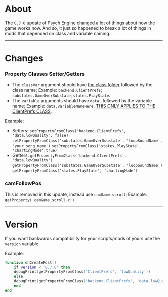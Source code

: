 # About
The `0.7.0` update of Psych Engine changed a lot of things about how the game works now. And so, it just so happened to break a lot of things in mods that depended on class and variable naming.

***

# Changes
### Property Classes Setter/Getters
- The `classVar` argument should have <ins>the class folder</ins> followed by the class name; Example: `backend.ClientPrefs`; `substates.GameOverSubstate`; `states.PlayState`.
- The `variable` arguments should have `data.` followed by the variable name; Example: `data.variableNameHere`.
<ins>THIS ONLY APPLIES TO THE ClientPrefs CLASS</ins>.

Example:
- Setters:
`setPropertyFromClass('backend.ClientPrefs', 'data.lowQuality', false)` `setPropertyFromClass('substates.GameOverSubstate', 'loopSoundName', 'your_song_name')`
`setPropertyFromClass('states.PlayState', 'chartingMode',true)`
- Getters: `getPropertyFromClass('backend.ClientPrefs', 'data.lowQuality')`
`getPropertyFromClass('substates.GameOverSubstate', 'loopSoundName')`
`getPropertyFromClass('states.PlayState', 'chartingMode')`

### camFollowPos
This is removed in this update, instead use `camGame.scroll`; Example: `getProperty('camGame.scroll.x')`.

***

# Version
If you want backwards compatibility for your scripts/mods of yours use the `version` variable.

Example:
```lua
function onCreatePost()
    if version < '0.7.0' then
	debugPrint(getPropertyFromClass('ClientPrefs', 'lowQuality'))
    else
	debugPrint(getPropertyFromClass('backend.ClientPrefs', 'data.lowQuality'))
    end
end
```